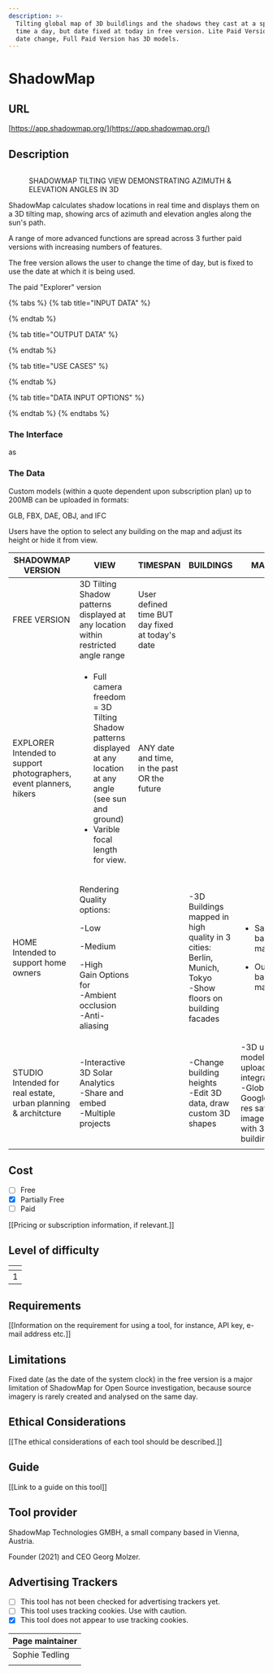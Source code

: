 ```yaml
---
description: >-
  Tilting global map of 3D buildlings and the shadows they cast at a specific
  time a day, but date fixed at today in free version. Lite Paid Version allows
  date change, Full Paid Version has 3D models.
---
```


# ShadowMap

## URL

[https://app.shadowmap.org/](https://app.shadowmap.org/)

## Description

<figure><img src=".gitbook/assets/oPTIMISEDShadowMap Gif.gif" alt=""><figcaption><p>SHADOWMAP TILTING VIEW DEMONSTRATING AZIMUTH &#x26; ELEVATION ANGLES IN 3D</p></figcaption></figure>

ShadowMap calculates shadow locations in real time and displays them on a 3D tilting map, showing arcs of azimuth and elevation angles along the sun's path.&#x20;

A range of more  advanced functions are spread across 3 further paid versions with increasing numbers of features.

The free version allows the user to change the time of day, but is fixed to use the date at which it is being used.

The paid "Explorer" version

{% tabs %}
{% tab title="INPUT DATA" %}

{% endtab %}

{% tab title="OUTPUT DATA" %}

{% endtab %}

{% tab title="USE CASES" %}

{% endtab %}

{% tab title="DATA INPUT OPTIONS" %}

{% endtab %}
{% endtabs %}

### The Interface

as

### The Data

Custom models (within a quote dependent upon subscription plan) up to 200MB can be uploaded in formats:

GLB, FBX, DAE, OBJ, and IFC

Users have the option to select any building on the map and adjust its height or hide it from view.



<table><thead><tr><th width="135">SHADOWMAP VERSION</th><th width="120">VIEW</th><th width="115">TIMESPAN</th><th width="113">BUILDINGS</th><th>MAPS</th><th>CUSTOM</th></tr></thead><tbody><tr><td>FREE VERSION</td><td>3D Tilting Shadow patterns displayed at any location within restricted angle range</td><td>User defined time BUT day fixed at today's date</td><td></td><td></td><td></td></tr><tr><td>EXPLORER<br>Intended to support photographers, event planners, hikers</td><td><ul><li>Full camera freedom = 3D Tilting Shadow patterns displayed at any location at any angle (see sun and ground)</li><li>Varible focal length for view.</li></ul></td><td>ANY date and time, in the past OR the future</td><td></td><td></td><td></td></tr><tr><td>HOME Intended to support home owners</td><td><p>Rendering Quality options: </p><p>-Low</p><p>-Medium</p><p>-High<br>Gain Options for<br>-Ambient occlusion<br>-Anti-aliasing</p></td><td></td><td>-3D Buildings mapped in high quality in 3 cities: Berlin, Munich, Tokyo<br>-Show floors on building facades</td><td><p></p><ul><li>Satellite base maps</li></ul><ul><li>Outdoor base maps</li></ul></td><td></td></tr><tr><td>STUDIO Intended for real estate, urban planning &#x26; architcture</td><td>-Interactive 3D Solar Analytics<br>-Share and embed<br>-Multiple projects</td><td></td><td>-Change building heights<br>-Edit 3D data, draw custom 3D shapes<br></td><td>-3D user model upload and integration<br>-Global Google hi-res satellite imagery with 3D buildings</td><td></td></tr><tr><td></td><td></td><td></td><td></td><td></td><td></td></tr></tbody></table>



## Cost

* [ ] Free
* [x] Partially Free
* [ ] Paid

\[\[Pricing or subscription information, if relevant.]]

## Level of difficulty

<table><thead><tr><th data-type="rating" data-max="5"></th></tr></thead><tbody><tr><td>1</td></tr></tbody></table>

## Requirements

\[\[Information on the requirement for using a tool, for instance, API key, e-mail address etc.]]

## Limitations

Fixed date (as the date of the system clock) in the free version is a major limitation of ShadowMap for Open Source investigation, because source imagery is rarely created and analysed on the same day.

## Ethical Considerations

\[\[The ethical considerations of each tool should be described.]]

## Guide

\[\[Link to a guide on this tool]]

## Tool provider

ShadowMap Technologies GMBH, a small company based in Vienna, Austria.&#x20;

Founder (2021) and CEO Georg Molzer.

## Advertising Trackers

* [ ] This tool has not been checked for advertising trackers yet.
* [ ] This tool uses tracking cookies. Use with caution.
* [x] This tool does not appear to use tracking cookies.

| Page maintainer |
| --------------- |
| Sophie Tedling  |
|                 |

